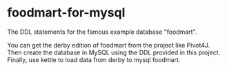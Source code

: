 # foodmart-for-mysql
The DDL statements for the famous example database "foodmart".

You can get the derby edition of foodmart from the project like Pivot4J.
Then create the database in MySQL using the DDL provided in this project.
Finally, use kettle to load data from derby to mysql foodmart.
